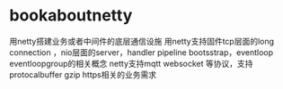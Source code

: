 # bookaboutnetty
用netty搭建业务或者中间件的底层通信设施
用netty支持固件tcp层面的long connection ，nio层面的server，handler pipeline  bootsstrap，eventloop eventloopgroup的相关概念
netty支持mqtt websocket 等协议，支持protocalbuffer gzip https相关的业务需求
